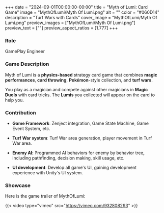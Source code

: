 +++
date = "2024-09-01T00:00:00-00:00"
title = "Myth of Lumi: Card Game"
image = "MythOfLumi/Myth Of Lumi.png"
alt = ""
color = "#060D14"
description = "Turf Wars with Cards"
cover_image = "MythOfLumi/Myth Of Lumi.png"
preview_images = ["MythOfLumi/Myth Of Lumi.png"]
preview_text = [""]
preview_aspect_ratios = [1.777]
+++

### Role

GamePlay Engineer

### Game Description

Myth of Lumi is a **physics-based** strategy card game that combines **magic performances**, **card throwing**, **Pokémon**-style collection, and **turf wars**. 

You play as a magician and compete against other magicians in **Magic Duels** with card tricks. The **Lumis** you collected will appear on the card to help you.

### Contribution

- **Game Framework**: Zenject integration, Game State Machine, Game Event System, etc.

- **Turf War system**: Turf War area generation, player movement in Turf War area.

- **Enemy AI**: Programmed AI behaviors for enemy by behavior tree, including pathfinding, decision making, skill usage, etc.

- **UI development**: Develop all game's UI, gaining development experience with Unity's UI system.

### Showcase

Here is the game trailer of MythOfLumi: 

{{< video type="vimeo" src="https://vimeo.com/932808293" >}}